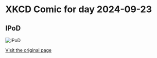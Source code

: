 
# XKCD Comic for day 2024-09-23

## IPoD

![IPoD](https://imgs.xkcd.com/comics/ipod.png "For smaller numbers he has to SAVE lives.  The birthrate channel is even more of a mixed bag.")

[Visit the original page](https://xkcd.com/190/)
